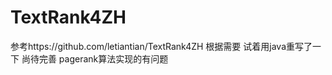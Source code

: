 # TextRank4ZH

参考https://github.com/letiantian/TextRank4ZH
根据需要 试着用java重写了一下 
尚待完善 pagerank算法实现的有问题
